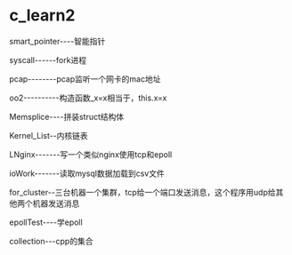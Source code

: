 # c_learn2
smart_pointer----智能指针

syscall------fork进程

pcap--------pcap监听一个网卡的mac地址

oo2----------构造函数_x=x相当于，this.x=x

Memsplice----拼装struct结构体

Kernel_List--内核链表

LNginx-------写一个类似nginx使用tcp和epoll

ioWork-------读取mysql数据加载到csv文件

for_cluster--三台机器一个集群，tcp给一个端口发送消息，这个程序用udp给其他两个机器发送消息

epollTest----学epoll

collection---cpp的集合
